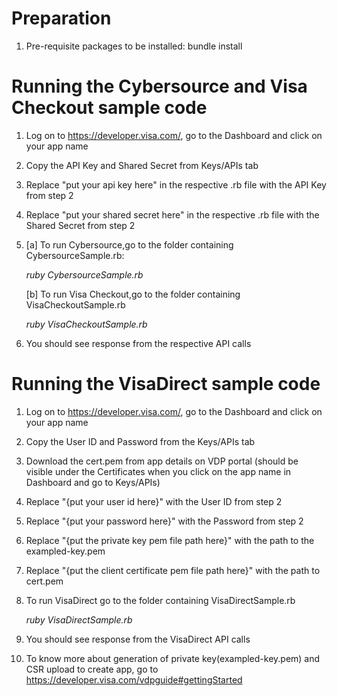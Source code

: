 Preparation
===========================================
1. Pre-requisite packages to be installed:
   bundle install

Running the Cybersource and Visa Checkout sample code
=====================================================
1. Log on to https://developer.visa.com/, go to the Dashboard and click on your app name
2. Copy the API Key and Shared Secret from Keys/APIs tab
3. Replace "put your api key here" in the respective .rb file with the API Key from step 2
4. Replace "put your shared secret here" in the respective .rb file with the Shared Secret from step 2
5. [a] To run Cybersource,go to the folder containing CybersourceSample.rb:
    
    *ruby CybersourceSample.rb*

    [b] To run Visa Checkout,go to the folder containing VisaCheckoutSample.rb
    
    *ruby VisaCheckoutSample.rb*
    
6. You should see response from the respective API calls

Running the VisaDirect sample code
=====================================================  
1. Log on to https://developer.visa.com/, go to the Dashboard and click on your app name
2. Copy the User ID and Password from the Keys/APIs tab
3. Download the cert.pem from app details on VDP portal (should be visible under the Certificates when you click on the app name in Dashboard and go to Keys/APIs)
4. Replace "{put your user id here}" with the User ID from step 2
5. Replace "{put your password here}" with the Password from step 2
6. Replace "{put the private key pem file path here}" with the path to the exampled-key.pem
7. Replace "{put the client certificate pem file path here}" with the path to cert.pem
8. To run VisaDirect go to the folder containing VisaDirectSample.rb

    *ruby VisaDirectSample.rb*
    
9. You should see response from the VisaDirect API calls
10. To know more about generation of private key(exampled-key.pem) and CSR upload to create app, go to https://developer.visa.com/vdpguide#gettingStarted
